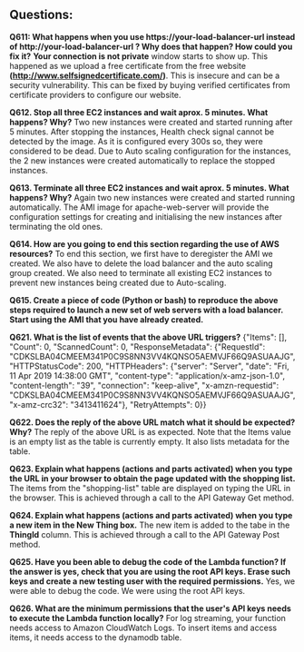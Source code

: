 ## Questions:

**Q611: What happens when you use https://your-load-balancer-url instead of http://your-load-balancer-url ? Why does that happen? How could you fix it?**
 **Your connection is not private** window starts to show up. This happened as we upload a free certificate from the free website **(http://www.selfsignedcertificate.com/)**. This is insecure and can be a security vulnerability. This can be fixed by buying verified certificates from certificate providers to configure our website.

**Q612. Stop all three EC2 instances and wait aprox. 5 minutes. What happens? Why?**
 Two new instances were created and started running after 5 minutes. After stopping the instances, Health check signal cannot be detected by the image. As it is configured every 300s so, they were considered to be dead. Due to Auto scaling configuration for the instances, the 2 new instances were created automatically to replace the stopped instances.

**Q613. Terminate all three EC2 instances and wait aprox. 5 minutes. What happens? Why?**
 Again two new instances were created and started running automatically. The AMI image for apache-web-server will provide the configuration settings for creating and initialising the new instances after terminating the old ones.

**Q614. How are you going to end this section regarding the use of AWS resources?**
 To end this section, we first have to deregister the AMI we created. We also have to delete the load balancer and the auto scaling group created. We also need to terminate all existing EC2 instances to prevent new instances being created due to Auto-scaling.

**Q615. Create a piece of code (Python or bash) to reproduce the above steps required to launch a new set of web servers with a load balancer. Start using the AMI that you have already created.**

**Q621. What is the list of events that the above URL triggers?**
{"Items": [], "Count": 0, "ScannedCount": 0, "ResponseMetadata": {"RequestId": "CDKSLBA04CMEEM341P0C9S8NN3VV4KQNSO5AEMVJF66Q9ASUAAJG", "HTTPStatusCode": 200, "HTTPHeaders": {"server": "Server", "date": "Fri, 11 Apr 2019 14:38:00 GMT", "content-type": "application/x-amz-json-1.0", "content-length": "39", "connection": "keep-alive", "x-amzn-requestid": "CDKSLBA04CMEEM341P0C9S8NN3VV4KQNSO5AEMVJF66Q9ASUAAJG", "x-amz-crc32": "3413411624"}, "RetryAttempts": 0}}

**Q622. Does the reply of the above URL match what it should be expected? Why?**
The reply of the above URL is as expected. Note that the Items value is an empty list as the table is currently empty. It also lists metadata for the table.

**Q623. Explain what happens (actions and parts activated) when you type the URL in your browser to obtain the page updated with the shopping list.**
The items from the "shopping-list" table are displayed on typing the URL in the browser. This is achieved through a call to the API Gateway Get method.

**Q624. Explain what happens (actions and parts activated) when you type a new item in the New Thing box.**
The new item is added to the tabe in the **ThingId** column. This is achieved through a call to the API Gateway Post method.

**Q625. Have you been able to debug the code of the Lambda function? If the answer is yes, check that you are using the root API keys. Erase such keys and create a new testing user with the required permissions.**
Yes, we were able to debug the code. We were using the root API keys.

**Q626. What are the minimum permissions that the user's API keys needs to execute the Lambda function locally?**
For log streaming, your function needs access to Amazon CloudWatch Logs.
To insert items and access items, it needs access to the dynamodb table.

